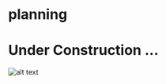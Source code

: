 # planning
# Under Construction ...

![alt text](https://previews.123rf.com/images/tribalium123/tribalium1231302/tribalium123130200019/17758881-under-construction-sign-under-construction-icon-under-construction-symbol.jpg)

